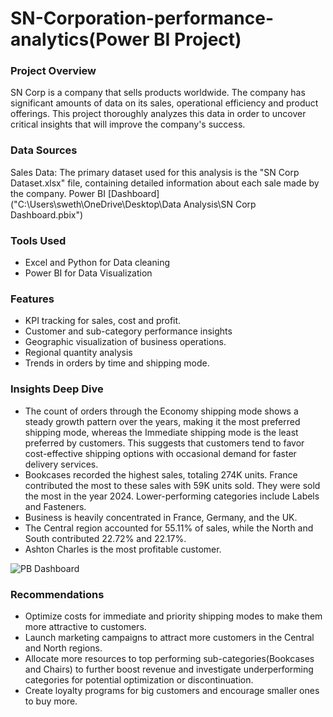# SN-Corporation-performance-analytics(Power BI Project)
### Project Overview
SN Corp is a company that sells products worldwide. 
The company has significant amounts of data on its sales, operational efficiency and product offerings. This project thoroughly analyzes this data in order to uncover critical insights that will improve the company's success.

### Data Sources
Sales Data: The primary dataset used for this analysis is the "SN Corp Dataset.xlsx" file, containing detailed information about each sale made by the company.
Power BI [Dashboard]("C:\Users\sweth\OneDrive\Desktop\Data Analysis\SN Corp Dashboard.pbix")

### Tools Used
- Excel and Python for Data cleaning
- Power BI for Data Visualization


### Features
- KPI tracking for sales, cost and profit.
- Customer and sub-category performance insights
- Geographic visualization of business operations.
- Regional quantity analysis
- Trends in orders by time and shipping mode.
  
### Insights Deep Dive

- The count of orders through the Economy shipping mode shows a steady growth pattern over the years, making it the most preferred shipping mode, whereas the Immediate shipping mode is the least preferred by customers. This suggests that customers tend to favor cost-effective shipping options with occasional demand for faster delivery services.
- Bookcases recorded the highest sales, totaling 274K units. France contributed the most to these sales with 59K units sold. They were sold the most in the year 2024. Lower-performing categories include Labels and Fasteners.
- Business is heavily concentrated in France, Germany, and the UK.
- The Central region accounted for 55.11% of sales, while the North and South contributed 22.72% and 22.17%.
- Ashton Charles is the most profitable customer.


![PB Dashboard](https://github.com/user-attachments/assets/80557d15-88ae-4075-a7ad-94e499223dea)

### Recommendations
- Optimize costs for immediate and priority shipping modes to make them more attractive to customers.
- Launch marketing campaigns to attract more customers in the Central and North regions.
- Allocate more resources to top performing sub-categories(Bookcases and Chairs) to further boost revenue and investigate underperforming categories for potential optimization or discontinuation.
- Create loyalty programs for big customers and encourage smaller ones to buy more.





